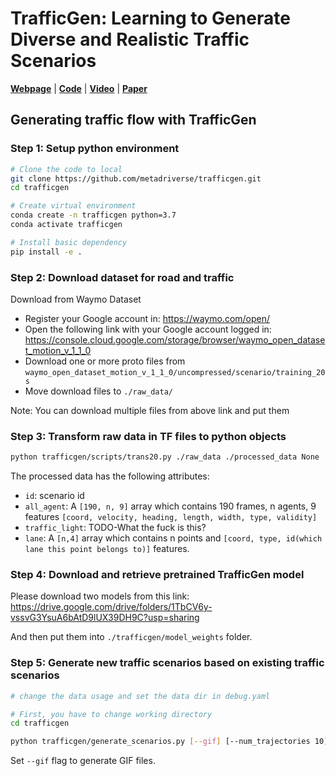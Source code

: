 # TrafficGen: Learning to Generate Diverse and Realistic Traffic Scenarios

[**Webpage**](https://metadriverse.github.io/trafficgen/) | 
[**Code**](https://github.com/metadriverse/trafficgen) |
[**Video**](https://youtu.be/jPS93-d6msM) |
[**Paper**](https://arxiv.org/pdf/2210.06609.pdf)


## Generating traffic flow with TrafficGen


### Step 1: Setup python environment

```bash
# Clone the code to local
git clone https://github.com/metadriverse/trafficgen.git
cd trafficgen

# Create virtual environment
conda create -n trafficgen python=3.7
conda activate trafficgen

# Install basic dependency
pip install -e .
```

### Step 2: Download dataset for road and traffic

Download from Waymo Dataset
- Register your Google account in: https://waymo.com/open/
- Open the following link with your Google account logged in: https://console.cloud.google.com/storage/browser/waymo_open_dataset_motion_v_1_1_0
- Download one or more proto files from `waymo_open_dataset_motion_v_1_1_0/uncompressed/scenario/training_20s`
- Move download files to `./raw_data/`

Note: You can download multiple files from above link and put them

### Step 3: Transform raw data in TF files to python objects

```bash
python trafficgen/scripts/trans20.py ./raw_data ./processed_data None
```

The processed data has the following attributes:
- `id`: scenario id
- `all_agent`: A `[190, n, 9]` array which contains 190 frames, n agents, 9 features `[coord, velocity, heading, length, width, type, validity]`
- `traffic_light`: TODO-What the fuck is this?
- `lane`: A `[n,4]` array which contains n points and `[coord, type, id(which lane this point belongs to)]` features.

### Step 4: Download and retrieve pretrained TrafficGen model

Please download two models from this link: https://drive.google.com/drive/folders/1TbCV6y-vssvG3YsuA6bAtD9lUX39DH9C?usp=sharing

And then put them into `./trafficgen/model_weights` folder.

### Step 5: Generate new traffic scenarios based on existing traffic scenarios

```bash
# change the data usage and set the data dir in debug.yaml

# First, you have to change working directory
cd trafficgen

python trafficgen/generate_scenarios.py [--gif] [--num_trajectories 10]
```

Set `--gif` flag to generate GIF files.

